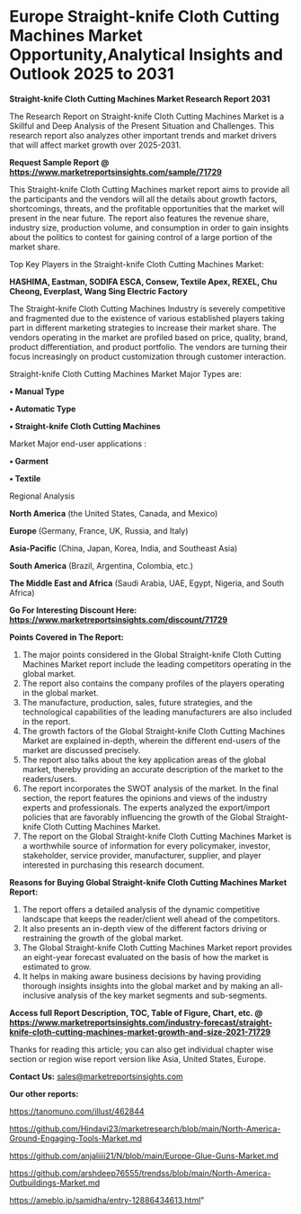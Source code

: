 # Europe Straight-knife Cloth Cutting Machines Market Opportunity,Analytical Insights and Outlook 2025 to 2031

<strong>Straight-knife Cloth Cutting Machines Market Research Report 2031</strong>

The Research Report on Straight-knife Cloth Cutting Machines Market is a Skillful and Deep Analysis of the Present Situation and Challenges. This research report also analyzes other important trends and market drivers that will affect market growth over 2025-2031.

<strong>Request Sample Report @ <a href=https://www.marketreportsinsights.com/sample/71729>https://www.marketreportsinsights.com/sample/71729</a></strong>

This Straight-knife Cloth Cutting Machines market report aims to provide all the participants and the vendors will all the details about growth factors, shortcomings, threats, and the profitable opportunities that the market will present in the near future. The report also features the revenue share, industry size, production volume, and consumption in order to gain insights about the politics to contest for gaining control of a large portion of the market share.

Top Key Players in the Straight-knife Cloth Cutting Machines Market:

<strong>HASHIMA, Eastman, SODIFA ESCA, Consew, Textile Apex, REXEL, Chu Cheong, Everplast, Wang Sing Electric Factory</strong>

The Straight-knife Cloth Cutting Machines Industry is severely competitive and fragmented due to the existence of various established players taking part in different marketing strategies to increase their market share. The vendors operating in the market are profiled based on price, quality, brand, product differentiation, and product portfolio. The vendors are turning their focus increasingly on product customization through customer interaction.

Straight-knife Cloth Cutting Machines Market Major Types are:

<strong>• Manual Type

• Automatic Type

• Straight-knife Cloth Cutting Machines</strong>

Market Major end-user applications :

<strong>• Garment

• Textile</strong>

Regional Analysis

</u><strong><b>North America</b></strong> (the United States, Canada, and Mexico)

<strong><b>Europe </b></strong>(Germany, France, UK, Russia, and Italy)

<strong><b>Asia-Pacific</b></strong> (China, Japan, Korea, India, and Southeast Asia)

<strong><b>South America</b></strong> (Brazil, Argentina, Colombia, etc.)

<strong><b>The Middle East and Africa</b></strong> (Saudi Arabia, UAE, Egypt, Nigeria, and South Africa)

<strong>Go For Interesting Discount Here: <a href=https://www.marketreportsinsights.com/discount/71729>https://www.marketreportsinsights.com/discount/71729</a></strong>

<strong>Points Covered in The Report:</strong>
<ol>
  <li>The major points considered in the Global Straight-knife Cloth Cutting Machines Market report include the leading competitors operating in the global market.</li>
  <li>The report also contains the company profiles of the players operating in the global market.</li>
  <li>The manufacture, production, sales, future strategies, and the technological capabilities of the leading manufacturers are also included in the report.</li>
  <li>The growth factors of the Global Straight-knife Cloth Cutting Machines Market are explained in-depth, wherein the different end-users of the market are discussed precisely.</li>
  <li>The report also talks about the key application areas of the global market, thereby providing an accurate description of the market to the readers/users.</li>
  <li>The report incorporates the SWOT analysis of the market. In the final section, the report features the opinions and views of the industry experts and professionals. The experts analyzed the export/import policies that are favorably influencing the growth of the Global Straight-knife Cloth Cutting Machines Market.</li>
  <li>The report on the Global Straight-knife Cloth Cutting Machines Market is a worthwhile source of information for every policymaker, investor, stakeholder, service provider, manufacturer, supplier, and player interested in purchasing this research document.</li>
</ol>
<strong>Reasons for Buying Global Straight-knife Cloth Cutting Machines Market Report:</strong>

<ol>
  <li>The report offers a detailed analysis of the dynamic competitive landscape that keeps the reader/client well ahead of the competitors.</li>
  <li>It also presents an in-depth view of the different factors driving or restraining the growth of the global market.</li>
  <li>The Global Straight-knife Cloth Cutting Machines Market report provides an eight-year forecast evaluated on the basis of how the market is estimated to grow.</li>
  <li>It helps in making aware business decisions by having providing thorough insights insights into the global market and by making an all-inclusive analysis of the key market segments and sub-segments.</li>
</ol>
<strong>Access full Report Description, TOC, Table of Figure, Chart, etc. @ <a href=https://www.marketreportsinsights.com/industry-forecast/straight-knife-cloth-cutting-machines-market-growth-and-size-2021-71729>https://www.marketreportsinsights.com/industry-forecast/straight-knife-cloth-cutting-machines-market-growth-and-size-2021-71729</a></strong>


Thanks for reading this article; you can also get individual chapter wise section or region wise report version like Asia, United States, Europe.

<strong>Contact Us:</strong>
sales@marketreportsinsights.com

<strong>Our other reports:</strong>

<a href=https://tanomuno.com/illust/462844>https://tanomuno.com/illust/462844</a>

<a href=https://github.com/Hindavi23/marketresearch/blob/main/North-America-Ground-Engaging-Tools-Market.md>https://github.com/Hindavi23/marketresearch/blob/main/North-America-Ground-Engaging-Tools-Market.md</a>

<a href=https://github.com/anjaliiii21/N/blob/main/Europe-Glue-Guns-Market.md>https://github.com/anjaliiii21/N/blob/main/Europe-Glue-Guns-Market.md</a>

<a href=https://github.com/arshdeep76555/trendss/blob/main/North-America-Outbuildings-Market.md>https://github.com/arshdeep76555/trendss/blob/main/North-America-Outbuildings-Market.md</a>

<a href=https://ameblo.jp/samidha/entry-12886434613.html>https://ameblo.jp/samidha/entry-12886434613.html</a>"

